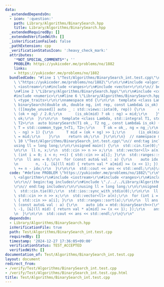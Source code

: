 ```yaml
---
data:
  _extendedDependsOn:
  - icon: ':question:'
    path: Library/Algorithms/BinarySearch.hpp
    title: Library/Algorithms/BinarySearch.hpp
  _extendedRequiredBy: []
  _extendedVerifiedWith: []
  _isVerificationFailed: false
  _pathExtension: cpp
  _verificationStatusIcon: ':heavy_check_mark:'
  attributes:
    '*NOT_SPECIAL_COMMENTS*': ''
    PROBLEM: https://yukicoder.me/problems/no/1882
    links:
    - https://yukicoder.me/problems/no/1882
  bundledCode: "#line 1 \"Test/Algorithms/BinarySearch_int.test.cpp\"\n#define PROBLEM\
    \ \"https://yukicoder.me/problems/no/1882\"\r\n\r\n#include <algorithm>\r\n#include\
    \ <iostream>\r\n#include <ranges>\r\n#include <vector>\r\n\r\n// begin:tag includes\r\
    \n#line 2 \"Library/Algorithms/BinarySearch.hpp\"\n\r\n#include <concepts>\r\n\
    #include <numeric>\r\n#line 6 \"Library/Algorithms/BinarySearch.hpp\"\n#include\
    \ <type_traits>\r\n\r\nnamespace mtd {\r\n\r\n  template <class Lambda>\r\n  auto\
    \ binarySearch(double ok, double ng, int rep, const Lambda& is_ok) {\r\n    for\
    \ ([[maybe_unused]] auto _ : std::views::iota(0, rep)) {\r\n      double mid =\
    \ (ok + ng) / 2.0;\r\n      (is_ok(mid) ? ok : ng) = mid;\r\n    }\r\n    return\
    \ ok;\r\n  }\r\n\r\n  template <class Lambda, std::integral T1, std::integral\
    \ T2>\r\n  auto binarySearch(T1 ok_, T2 ng_, const Lambda& is_ok) {\r\n    using\
    \ T = std::common_type_t<T1, T2>;\r\n    T ok = ok_, ng = ng_;\r\n    while (std::abs(ok\
    \ - ng) > 1) {\r\n      T mid = (ok + ng) >> 1;\r\n      (is_ok(mid) ? ok : ng)\
    \ = mid;\r\n    }\r\n    return ok;\r\n  }\r\n\r\n}  // namespace mtd\r\n#line\
    \ 10 \"Test/Algorithms/BinarySearch_int.test.cpp\"\n// end:tag includes\r\n\r\n\
    using ll = long long;\r\n\r\nsigned main() {\r\n  std::cin.tie(0);\r\n  std::ios::sync_with_stdio(0);\r\
    \n\r\n  ll n, x;\r\n  std::cin >> n >> x;\r\n  std::vector<ll> a(n);\r\n  for\
    \ (int i = 0; i < n; ++i) { std::cin >> a[i]; }\r\n  std::ranges::sort(a);\r\n\
    \r\n  ll ans = 0;\r\n  for (const auto& val : a) {\r\n    auto idx = mtd::binarySearch<>(\r\
    \n        n, -1, [&](ll mid) { return val * a[mid] >= (x << 1); });\r\n    ans\
    \ += n - idx;\r\n  }\r\n\r\n  std::cout << ans << std::endl;\r\n}\r\n"
  code: "#define PROBLEM \"https://yukicoder.me/problems/no/1882\"\r\n\r\n#include\
    \ <algorithm>\r\n#include <iostream>\r\n#include <ranges>\r\n#include <vector>\r\
    \n\r\n// begin:tag includes\r\n#include \"./../../Library/Algorithms/BinarySearch.hpp\"\
    \r\n// end:tag includes\r\n\r\nusing ll = long long;\r\n\r\nsigned main() {\r\n\
    \  std::cin.tie(0);\r\n  std::ios::sync_with_stdio(0);\r\n\r\n  ll n, x;\r\n \
    \ std::cin >> n >> x;\r\n  std::vector<ll> a(n);\r\n  for (int i = 0; i < n; ++i)\
    \ { std::cin >> a[i]; }\r\n  std::ranges::sort(a);\r\n\r\n  ll ans = 0;\r\n  for\
    \ (const auto& val : a) {\r\n    auto idx = mtd::binarySearch<>(\r\n        n,\
    \ -1, [&](ll mid) { return val * a[mid] >= (x << 1); });\r\n    ans += n - idx;\r\
    \n  }\r\n\r\n  std::cout << ans << std::endl;\r\n}\r\n"
  dependsOn:
  - Library/Algorithms/BinarySearch.hpp
  isVerificationFile: true
  path: Test/Algorithms/BinarySearch_int.test.cpp
  requiredBy: []
  timestamp: '2024-12-27 17:36:05+09:00'
  verificationStatus: TEST_ACCEPTED
  verifiedWith: []
documentation_of: Test/Algorithms/BinarySearch_int.test.cpp
layout: document
redirect_from:
- /verify/Test/Algorithms/BinarySearch_int.test.cpp
- /verify/Test/Algorithms/BinarySearch_int.test.cpp.html
title: Test/Algorithms/BinarySearch_int.test.cpp
---
```

